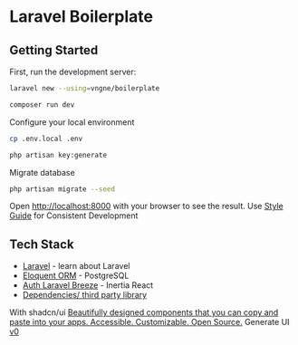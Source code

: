 # Laravel Boilerplate

## Getting Started

First, run the development server:

```bash
laravel new --using=vngne/boilerplate
```
```bash
composer run dev
```

Configure your local environment
```bash
cp .env.local .env
```
```bash
php artisan key:generate
```
Migrate database
```bash
php artisan migrate --seed
```

Open [http://localhost:8000](http://localhost:8000) with your browser to see the result.
Use [Style Guide](https://ekovegeance.github.io/styleguide/coding/laravel) for Consistent Development 

## Tech Stack

- [Laravel](https://laravel.com/docs/12.x) - learn about Laravel
- [Eloquent ORM](https://laravel.com/docs/11.x/eloquent) - PostgreSQL
- [Auth Laravel Breeze](https://laravel.com/docs/12.x/starter-kits#laravel-breeze) - Inertia React
- [Dependencies/ third party library](https://github.com/ekovegeance/laravel-templates/blob/main/package.json)

With shadcn/ui [Beautifully designed components that you can copy and paste into your apps. Accessible. Customizable. Open Source.](https://ui.shadcn.com/) 
Generate UI [v0](https://v0.dev/https://v0.dev/)


